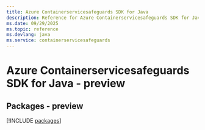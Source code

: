 ```yaml
---
title: Azure Containerservicesafeguards SDK for Java
description: Reference for Azure Containerservicesafeguards SDK for Java
ms.date: 09/29/2025
ms.topic: reference
ms.devlang: java
ms.service: containerservicesafeguards
---
```

# Azure Containerservicesafeguards SDK for Java - preview
## Packages - preview
[!INCLUDE [packages](containerservicesafeguards-index.md)]